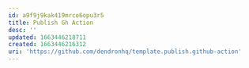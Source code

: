 ```yaml
---
id: a9f9j9kak419mrco6opu3r5
title: Publish Gh Action
desc: ''
updated: 1663446218711
created: 1663446216312
uri: 'https://github.com/dendronhq/template.publish.github-action'
---
```

